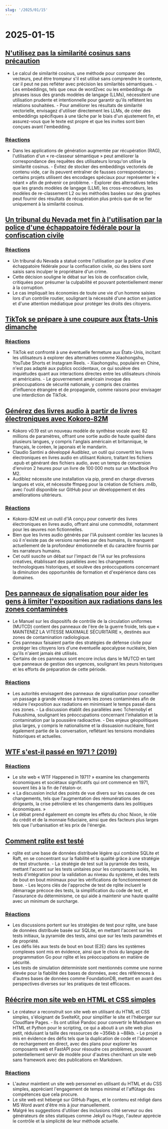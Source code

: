 ```yaml
---
slug: '/2025/01/15'
---
```


# 2025-01-15

## [N'utilisez pas la similarité cosinus sans précaution](https://p.migdal.pl/blog/2025/01/dont-use-cosine-similarity/)

- Le calcul de similarité cosinus, une méthode pour comparer des vecteurs, peut être trompeur s'il est utilisé sans comprendre le contexte, car il peut ne pas refléter avec précision les similarités sémantiques. - Les embeddings, tels que ceux de word2vec ou les embeddings de phrases issus des grands modèles de langage (LLMs), nécessitent une utilisation prudente et intentionnelle pour garantir qu'ils reflètent les relations souhaitées. - Pour améliorer les résultats de similarité vectorielle, envisagez d'utiliser directement les LLMs, de créer des embeddings spécifiques à une tâche par le biais d'un ajustement fin, et assurez-vous que le texte est propre et que les invites sont bien conçues avant l'embedding.

### [Réactions](https://news.ycombinator.com/item?id=42704078)

- Dans les applications de génération augmentée par récupération (RAG), l'utilisation d'un « re-classeur sémantique » peut améliorer la correspondance des requêtes des utilisateurs lorsqu'on utilise la similarité cosinus. - Évitez de stocker des embeddings vectoriels de contenu vide, car ils peuvent entraîner de fausses correspondances ; certains projets utilisent des encodages spéciaux pour représenter le « néant » afin de prévenir ce problème. - Explorer des alternatives telles que les grands modèles de langage (LLM), les cross-encodeurs, les modèles de re-classement L2 ou les méthodes basées sur des graphes peut fournir des résultats de récupération plus précis que de se fier uniquement à la similarité cosinus.

## [Un tribunal du Nevada met fin à l'utilisation par la police d'une échappatoire fédérale pour la confiscation civile](https://ij.org/press-release/nevada-court-shuts-down-police-use-of-federal-loophole-for-civil-forfeiture/)

### [Réactions](https://news.ycombinator.com/item?id=42707573)

- Un tribunal du Nevada a statué contre l'utilisation par la police d'une échappatoire fédérale pour la confiscation civile, où des biens sont saisis sans inculper le propriétaire d'un crime.
- Cette décision souligne le débat sur les lois de confiscation civile, critiquées pour présumer la culpabilité et pouvant potentiellement mener à la corruption.
- Le cas impliquait les économies de toute une vie d'un homme saisies lors d'un contrôle routier, soulignant la nécessité d'une action en justice et d'une attention médiatique pour protéger les droits des citoyens.

## [TikTok se prépare à une coupure aux États-Unis dimanche](https://www.reuters.com/technology/tiktok-preparing-us-shut-off-sunday-information-reports-2025-01-15/)

### [Réactions](https://news.ycombinator.com/item?id=42710339)

- TikTok est confronté à une éventuelle fermeture aux États-Unis, incitant les utilisateurs à explorer des alternatives comme Xiaohongshu, YouTube Shorts et Instagram Reels. - Xiaohongshu, populaire en Chine, n'est pas adapté aux publics occidentaux, ce qui soulève des inquiétudes quant aux interactions directes entre les utilisateurs chinois et américains. - Le gouvernement américain invoque des préoccupations de sécurité nationale, y compris des craintes d'influence étrangère et de propagande, comme raisons pour envisager une interdiction de TikTok.

## [Générez des livres audio à partir de livres électroniques avec Kokoro-82M](https://claudio.uk/posts/epub-to-audiobook.html)

- Kokoro v0.19 est un nouveau modèle de synthèse vocale avec 82 millions de paramètres, offrant une sortie audio de haute qualité dans plusieurs langues, y compris l'anglais américain et britannique, le français, le coréen, le japonais et le mandarin.
- Claudio Santini a développé Audiblez, un outil qui convertit les livres électroniques en livres audio en utilisant Kokoro, traitant les fichiers .epub et générant des fichiers audio, avec un temps de conversion d'environ 2 heures pour un livre de 100 000 mots sur un MacBook Pro M2.
- Audiblez nécessite une installation via pip, prend en charge diverses langues et voix, et nécessite ffmpeg pour la création de fichiers .m4b, avec l'outil disponible sur GitHub pour un développement et des améliorations ultérieurs.

### [Réactions](https://news.ycombinator.com/item?id=42708773)

- Kokoro-82M est un outil d'IA conçu pour convertir des livres électroniques en livres audio, offrant ainsi une commodité, notamment pour les œuvres non fictionnelles.
- Bien que les livres audio générés par l'IA puissent combler les lacunes là où il n'existe pas de versions narrées par des humains, ils manquent actuellement de la profondeur émotionnelle et du caractère fournis par les narrateurs humains.
- Cet outil suscite un débat sur l'impact de l'IA sur les professions créatives, établissant des parallèles avec les changements technologiques historiques, et soulève des préoccupations concernant la diminution des opportunités de formation et d'expérience dans ces domaines.

## [Des panneaux de signalisation pour aider les gens à limiter l'exposition aux radiations dans les zones contaminées](https://www.theautopian.com/if-you-ever-see-this-speed-sign-youre-probably-going-to-die/)

- Le Manuel sur les dispositifs de contrôle de la circulation uniformes (MUTCD) contient des panneaux de l'ère de la guerre froide, tels que « MAINTENEZ LA VITESSE MAXIMALE SÉCURITAIRE », destinés aux zones de contamination radiologique.
- Ces panneaux faisaient partie des stratégies de défense civile pour protéger les citoyens lors d'une éventuelle apocalypse nucléaire, bien qu'ils n'aient jamais été utilisés.
- Certains de ces panneaux sont encore inclus dans le MUTCD en tant que panneaux de gestion des urgences, soulignant les peurs historiques et les efforts de préparation de cette période.

### [Réactions](https://news.ycombinator.com/item?id=42704491)

- Les autorités envisagent des panneaux de signalisation pour conseiller un passage à grande vitesse à travers les zones contaminées afin de réduire l'exposition aux radiations en minimisant le temps passé dans ces zones. - La discussion établit des parallèles avec Tchernobyl et Fukushima, soulignant les préoccupations concernant l'inhalation et la contamination par la poussière radioactive. - Des enjeux géopolitiques plus larges, y compris le nationalisme et la dissuasion nucléaire, font également partie de la conversation, reflétant les tensions mondiales historiques et actuelles.

## [WTF s'est-il passé en 1971 ? (2019)](https://wtfhappenedin1971.com/)

### [Réactions](https://news.ycombinator.com/item?id=42711781)

- Le site web « WTF Happened in 1971? » examine les changements économiques et sociétaux significatifs qui ont commencé en 1971, souvent liés à la fin de l'étalon-or.
- « La discussion inclut des points de vue divers sur les causes de ces changements, tels que l'augmentation des rémunérations des dirigeants, la crise pétrolière et les changements dans les politiques économiques. »
- Le débat prend également en compte les effets du choc Nixon, le rôle du crédit et de la monnaie fiduciaire, ainsi que des facteurs plus larges tels que l'urbanisation et les prix de l'énergie.

## [Comment rqlite est testé](https://philipotoole.com/how-is-rqlite-tested/)

- rqlite est une base de données distribuée légère qui combine SQLite et Raft, en se concentrant sur la fiabilité et la qualité grâce à une stratégie de test structurée. - La stratégie de test suit la pyramide des tests, mettant l'accent sur les tests unitaires pour les composants isolés, les tests d'intégration pour la validation au niveau du système, et des tests de bout en bout minimaux pour les vérifications de fonctionnement de base. - Les leçons clés de l'approche de test de rqlite incluent le démarrage précoce des tests, la simplification du code de test, et l'assurance du déterminisme, ce qui aide à maintenir une haute qualité avec un minimum de surcharge.

### [Réactions](https://news.ycombinator.com/item?id=42703282)

- Les discussions portent sur les stratégies de test pour rqlite, une base de données distribuée basée sur SQLite, en mettant l'accent sur les tests initiaux, la pyramide des tests, ainsi que sur les tests paramétrés et de propriété.
- Les défis liés aux tests de bout en bout (E2E) dans les systèmes complexes sont mis en évidence, ainsi que le choix du langage de programmation Go pour rqlite et les préoccupations en matière de sécurité.
- Les tests de simulation déterministe sont mentionnés comme une norme élevée pour la fiabilité des bases de données, avec des références à d'autres bases de données comme FoundationDB, mettant en avant des perspectives diverses sur les pratiques de test efficaces.

## [Réécrire mon site web en HTML et CSS simples](https://www.vijayp.dev/blog/rewrite-plain-html/)

- Le créateur a reconstruit son site web en utilisant du HTML et CSS simples, s'éloignant de SvelteKit, pour simplifier le site et l'héberger sur Cloudflare Pages. - Ils ont utilisé Pandoc pour convertir le Markdown en HTML et Python pour le scripting, ce qui a abouti à un site web plus petit, réduisant la taille des ressources de ~356kb à ~88kb. - Le projet a mis en évidence des défis tels que la duplication de code et l'absence de rechargement en direct, avec des plans pour explorer les composants web et FastAPI pour résoudre ces problèmes, pouvant potentiellement servir de modèle pour d'autres cherchant un site web sans framework avec des publications en Markdown.

### [Réactions](https://news.ycombinator.com/item?id=42705077)

- L'auteur maintient un site web personnel en utilisant du HTML et du CSS simples, appréciant l'engagement de temps minimal et l'affûtage des compétences que cela procure.
- Le site web est hébergé sur GitHub Pages, et le contenu est rédigé dans MS Word avant d'être mis à jour manuellement.
- Malgré les suggestions d'utiliser des inclusions côté serveur ou des générateurs de sites statiques comme Jekyll ou Hugo, l'auteur apprécie le contrôle et la simplicité de leur méthode actuelle.

<head>
  <meta property="og:title" content="N'utilisez pas la similarité cosinus sans précaution" />
  <meta property="og:type" content="website" />
  <meta property="og:image" content="https://og.cho.sh/api/og/?title=N'utilisez%20pas%20la%20similarit%C3%A9%20cosinus%20sans%20pr%C3%A9caution&subheading=mercredi%2015%20janvier%202025%3A%20R%C3%A9sum%C3%A9%20de%20Hacker%20News" />
</head>
